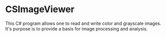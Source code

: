 # CSImageViewer

This C# program allows one to read and write color and grayscale images.
It's purpose is to provide a basis for image processing and analysis.
